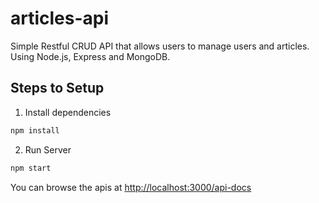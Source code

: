 # articles-api

Simple Restful CRUD API that allows users to manage users and articles. Using Node.js, Express and MongoDB.

## Steps to Setup

1. Install dependencies

```bash
npm install
```

2. Run Server

```bash
npm start
```

You can browse the apis at <http://localhost:3000/api-docs>